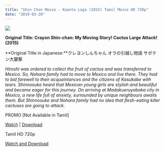 ```yaml
---
title: "Shin Chan Movie - Kaanta Laga (2015) Tamil Movie HD 720p"
date: "2019-03-20"
---
```


[![](https://2.bp.blogspot.com/-SnOFJ5fd31s/XJJbmp8j2eI/AAAAAAAAAGc/pP1bfrAo63oLacYw58L_tK4PbzxVh2ReACLcBGAs/s320/220px-Poster_for_the_23rd_movie_of_Crayon_Shin-chan_releasing_in_2015.jpg)](https://2.bp.blogspot.com/-SnOFJ5fd31s/XJJbmp8j2eI/AAAAAAAAAGc/pP1bfrAo63oLacYw58L_tK4PbzxVh2ReACLcBGAs/s1600/220px-Poster_for_the_23rd_movie_of_Crayon_Shin-chan_releasing_in_2015.jpg)

**Original Title: Crayon Shin-chan: My Moving Story! Cactus Large Attack! (2015)**

**Original Title in Japanese:**クレヨンしんちゃん オラの引越し物語 サボテン大襲撃

_Hiroshi was ordered to collect the fruit of cactus and was transferred to Mexico. So, Nohara family had to move to Mexico and live there. They had to bid farewell to their acquaintances and the citizens of Kasukabe with tears. Shinnosuke heard that Mexican young girls are stylish and beautiful and became eager for this journey. On arriving at Madakueruyobaka city in Mexico, a new life full of anxiety, surrounded by unique neighbours awaits them. But Shinnosuke and Nohara family had no idea that flesh-eating killer cactuses are going to attack._

PROMO \[Not Available in Tamil\]

[Watch](http://gestyy.com/qGaBfY) | [Download](http://gestyy.com/qGaMap)

Tamil HD 720p

[Watch and Download](http://gestyy.com/qGagVQ)

